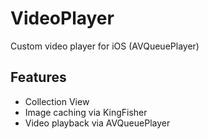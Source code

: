 # VideoPlayer
Custom video player for iOS (AVQueuePlayer)

## Features
- Collection View
- Image caching via KingFisher
- Video playback via AVQueuePlayer
